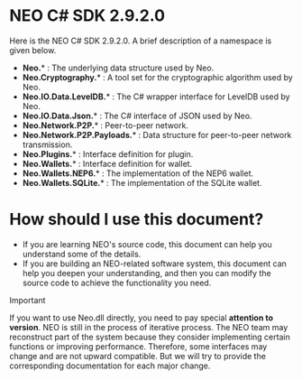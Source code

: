 # NEO C# SDK 2.9.2.0

Here is the NEO C# SDK 2.9.2.0. A brief description of a namespace is given below.

 - **Neo.*** : The underlying data structure used by Neo.
 - **Neo.Cryptography.*** : A tool set for the cryptographic algorithm used by Neo.
 - **Neo.IO.Data.LevelDB.*** : The C# wrapper interface for LevelDB used by Neo.
 - **Neo.IO.Data.Json.*** : The C# interface of JSON used by Neo.
 - **Neo.Network.P2P.*** : Peer-to-peer network.
 - **Neo.Network.P2P.Payloads.*** : Data structure for peer-to-peer network transmission.
 - **Neo.Plugins.*** : Interface definition for plugin.
 - **Neo.Wallets.*** : Interface definition for wallet.
 - **Neo.Wallets.NEP6.*** : The implementation of the NEP6 wallet.
 - **Neo.Wallets.SQLite.*** : The implementation of the SQLite wallet.

# How should I use this document?

 - If you are learning NEO's source code, this document can help you understand some of the details.
 - If you are building an NEO-related software system, this document can help you deepen your understanding, and then you can modify the source code to achieve the functionality you need.

> [!IMPORTANT]
> If you want to use Neo.dll directly, you need to pay special **attention to version**. NEO is still in the process of iterative process. The NEO team may reconstruct part of the system because they consider implementing certain functions or improving performance. Therefore, some interfaces may change and are not upward compatible. But we will try to provide the corresponding documentation for each major change.